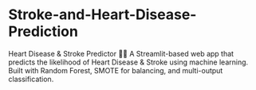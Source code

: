 # Stroke-and-Heart-Disease-Prediction
Heart Disease &amp; Stroke Predictor 🏥💡  A Streamlit-based web app that predicts the likelihood of Heart Disease &amp; Stroke using machine learning. Built with Random Forest, SMOTE for balancing, and multi-output classification. 
